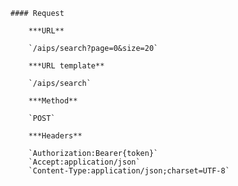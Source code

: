     #### Request

        ***URL**

        `/aips/search?page=0&size=20`

        ***URL template**

        `/aips/search`

        ***Method**

        `POST`

        ***Headers**

        `Authorization:Bearer{token}`
        `Accept:application/json`
        `Content-Type:application/json;charset=UTF-8`
